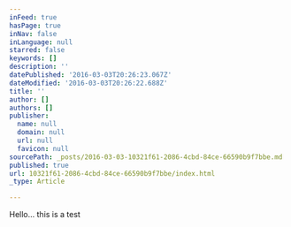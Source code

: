 ```yaml
---
inFeed: true
hasPage: true
inNav: false
inLanguage: null
starred: false
keywords: []
description: ''
datePublished: '2016-03-03T20:26:23.067Z'
dateModified: '2016-03-03T20:26:22.688Z'
title: ''
author: []
authors: []
publisher:
  name: null
  domain: null
  url: null
  favicon: null
sourcePath: _posts/2016-03-03-10321f61-2086-4cbd-84ce-66590b9f7bbe.md
published: true
url: 10321f61-2086-4cbd-84ce-66590b9f7bbe/index.html
_type: Article

---
```

Hello... this is a test